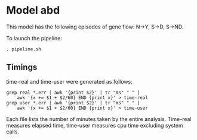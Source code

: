 # Model abd

This model has the following episodes of gene flow: N->Y, S->D,
S->ND.

To launch the pipeline:

    . pipeline.sh

## Timings

time-real and time-user were generated as follows:

    grep real *.err | awk '{print $2}' | tr "ms" " " |
        awk '{x += $1 + $2/60} END {print x}' > time-real
    grep user *.err | awk '{print $2}' | tr "ms" " " |
        awk '{x += $1 + $2/60} END {print x}' > time-user

Each file lists the number of minutes taken by the entire
analysis. Time-real measures elapsed time, time-user measures cpu time
excluding system calls.
